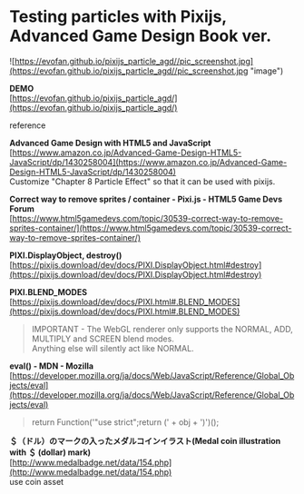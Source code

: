 # Testing particles with Pixijs, Advanced Game Design Book ver.  

![https://evofan.github.io/pixijs_particle_agd//pic_screenshot.jpg](https://evofan.github.io/pixijs_particle_agd//pic_screenshot.jpg "image")  

**DEMO**  
[https://evofan.github.io/pixijs_particle_agd/](https://evofan.github.io/pixijs_particle_agd/)  

reference  

**Advanced Game Design with HTML5 and JavaScript**  
[https://www.amazon.co.jp/Advanced-Game-Design-HTML5-JavaScript/dp/1430258004](https://www.amazon.co.jp/Advanced-Game-Design-HTML5-JavaScript/dp/1430258004)  
Customize "Chapter 8 Particle Effect" so that it can be used with pixijs.  

**Correct way to remove sprites / container - Pixi.js - HTML5 Game Devs Forum**  
[https://www.html5gamedevs.com/topic/30539-correct-way-to-remove-sprites-container/](https://www.html5gamedevs.com/topic/30539-correct-way-to-remove-sprites-container/)  

**PIXI.DisplayObject, destroy()**  
[https://pixijs.download/dev/docs/PIXI.DisplayObject.html#destroy](https://pixijs.download/dev/docs/PIXI.DisplayObject.html#destroy)  

**PIXI.BLEND_MODES**  
[https://pixijs.download/dev/docs/PIXI.html#.BLEND_MODES](https://pixijs.download/dev/docs/PIXI.html#.BLEND_MODES)  
>IMPORTANT - The WebGL renderer only supports the NORMAL, ADD, MULTIPLY and SCREEN blend modes.  
>Anything else will silently act like NORMAL.  

**eval() - MDN - Mozilla**  
[https://developer.mozilla.org/ja/docs/Web/JavaScript/Reference/Global_Objects/eval](https://developer.mozilla.org/ja/docs/Web/JavaScript/Reference/Global_Objects/eval)  
>return Function('"use strict";return (' + obj + ')')();

**＄（ドル）のマークの入ったメダルコインイラスト(Medal coin illustration with ＄ (dollar) mark)**  
[http://www.medalbadge.net/data/154.php](http://www.medalbadge.net/data/154.php)  
use coin asset
